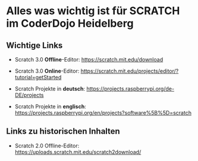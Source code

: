 # Alles was wichtig ist für SCRATCH im CoderDojo Heidelberg

## Wichtige Links
* Scratch 3.0 **Offline**-Editor: https://scratch.mit.edu/download
* Scratch 3.0 **Online**-Editor: https://scratch.mit.edu/projects/editor/?tutorial=getStarted


* Scratch Projekte in **deutsch**: https://projects.raspberrypi.org/de-DE/projects
* Scratch Projekte in **englisch**: https://projects.raspberrypi.org/en/projects?software%5B%5D=scratch

## Links zu historischen Inhalten
* Scratch 2.0 Offline-Editor: https://uploads.scratch.mit.edu/scratch2download/
